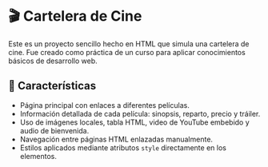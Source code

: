 # 🎬 Cartelera de Cine 

Este es un proyecto sencillo hecho en HTML que simula una cartelera de cine. Fue creado como práctica de un curso para aplicar conocimientos básicos de desarrollo web.

## 🧩 Características

- Página principal con enlaces a diferentes películas.
- Información detallada de cada película: sinopsis, reparto, precio y tráiler.
- Uso de imágenes locales, tabla HTML, video de YouTube embebido y audio de bienvenida.
- Navegación entre páginas HTML enlazadas manualmente.
- Estilos aplicados mediante atributos `style` directamente en los elementos.



